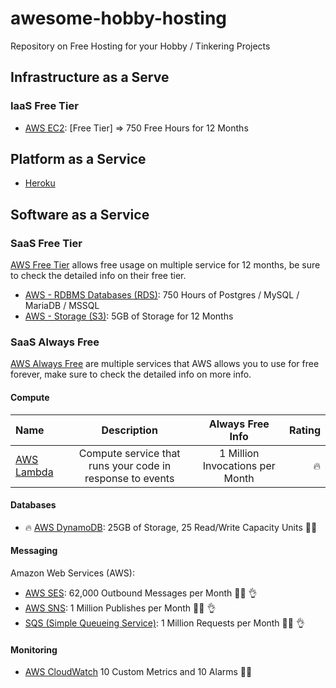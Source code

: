 # awesome-hobby-hosting
Repository on Free Hosting for your Hobby / Tinkering Projects

## Infrastructure as a Serve 

### IaaS Free Tier

- [AWS EC2](https://aws.amazon.com/free): [Free Tier] => 750 Free Hours for 12 Months

## Platform as a Service

- [Heroku](https://www.heroku.com/free)

## Software as a Service

### SaaS Free Tier

[AWS Free Tier](https://aws.amazon.com/free) allows free usage on multiple service for 12 months, be sure to check the detailed info on their free tier.

- [AWS - RDBMS Databases (RDS)](https://aws.amazon.com/rds/): 750 Hours of Postgres / MySQL / MariaDB / MSSQL
- [AWS - Storage (S3)](https://aws.amazon.com/s3/pricing/#AWS_free_usage_tier): 5GB of Storage for 12 Months

### SaaS Always Free

[AWS Always Free](https://aws.amazon.com/free) are multiple services that AWS allows you to use for free forever, make sure to check the detailed info on more info.

#### Compute

| Name | Description | Always Free Info   | Rating   |
| :------- | :---------: | :------: | ---------: |
| [AWS Lambda](https://aws.amazon.com/free/?all-free-tier.sort-by=item.additionalFields.SortRank&all-free-tier.sort-order=asc&awsf.Free%20Tier%20Types=tier%23always-free&all-free-tier.q=Lambda&all-free-tier.q_operator=AND#Free_Tier_details) | Compute service that runs your code in response to events |1 Million Invocations per Month| :fire: |

#### Databases

- :fire: [AWS DynamoDB](https://aws.amazon.com/free/?all-free-tier.sort-by=item.additionalFields.SortRank&all-free-tier.sort-order=asc&awsf.Free%20Tier%20Types=tier%23always-free&all-free-tier.q=DynamoDB&all-free-tier.q_operator=AND#Free_Tier_details): 25GB of Storage, 25 Read/Write Capacity Units :repeat::free:

#### Messaging

Amazon Web Services (AWS): 

- [AWS SES](https://aws.amazon.com/free/?all-free-tier.sort-by=item.additionalFields.SortRank&all-free-tier.sort-order=asc&awsf.Free%20Tier%20Types=tier%23always-free&all-free-tier.q=SES&all-free-tier.q_operator=AND#Free_Tier_details): 62,000 Outbound Messages per Month :repeat::free: :ok_hand:
- [AWS SNS](https://aws.amazon.com/free/?all-free-tier.sort-by=item.additionalFields.SortRank&all-free-tier.sort-order=asc&awsf.Free%20Tier%20Types=tier%23always-free&all-free-tier.q=SNS&all-free-tier.q_operator=AND#Free_Tier_details): 1 Million Publishes per Month :repeat::free: :ok_hand:
- [SQS (Simple Queueing Service)](https://aws.amazon.com/free/?all-free-tier.sort-by=item.additionalFields.SortRank&all-free-tier.sort-order=asc&awsf.Free%20Tier%20Types=tier%23always-free&awsm.page-all-free-tier=1&all-free-tier.q=SQS&all-free-tier.q_operator=AND#Free_Tier_details): 1 Million Requests per Month :repeat::free: :ok_hand:

#### Monitoring

- [AWS CloudWatch](https://aws.amazon.com/free/?all-free-tier.sort-by=item.additionalFields.SortRank&all-free-tier.sort-order=asc&awsf.Free%20Tier%20Types=tier%23always-free&all-free-tier.q=CloudWatch&all-free-tier.q_operator=AND#Free_Tier_details) 10 Custom Metrics and 10 Alarms :repeat::free:
